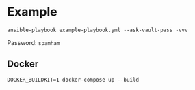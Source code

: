 # Example

`ansible-playbook example-playbook.yml --ask-vault-pass -vvv`
 
Password: `spamham`


## Docker

`DOCKER_BUILDKIT=1 docker-compose up --build`